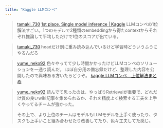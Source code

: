 ```yaml
---
title: "Kaggle LLMコンペ"
---
```


> [tamaki_730](https://twitter.com/tamaki_730/status/1714060628720021510) [1st place. Single model inference | Kaggle](https://www.kaggle.com/code/ybabakhin/1st-place-single-model-inference/notebook) LLMコンペの1位解法すごい。1つのモデルで2種類のembeddingから得たcontextからそれぞれ推論して平均しただけで1位のスコアが出ている。

> [tamaki_730](https://twitter.com/tamaki_730/status/1714060736127725625) headだけ別に重み読み込んでいるけど学習時どういうふうにやるんだろ

> [yume_neko92](https://twitter.com/yume_neko92/status/1714976084796821752) 色々やってて少し時間かかったけどLLMコンペのソリューションを一通り読んだ。
>  ほぼ自分用の備忘録だけど、整理した内容を公開したので興味ある方いたらどうぞ。
>  [kaggle LLMコンペ　上位解法まとめ](https://zenn.dev/yume_neko/articles/7347ba6b081e93)

> [yume_neko92](https://twitter.com/yume_neko92/status/1714976866510193001) 読んでて思ったのは、やっぱりRetrievalが重要で、どれだけ質の良いwiki記事を集められるか、それを精度よく検索する工夫を上手くやってるチームが強かった。
>
>  その上で、より上位のチームはモデルもLLMモデルを上手く使ったり、タスクも上手いこと組み合わせたり改善してたり、色々工夫してた感じ。
